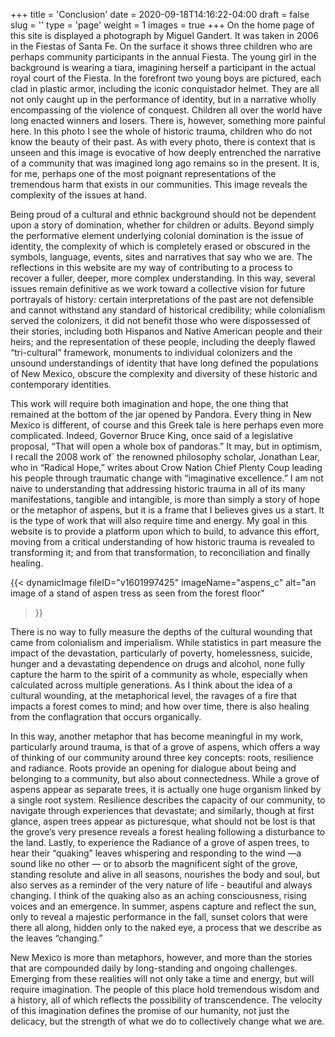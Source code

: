 +++
title = 'Conclusion'
date = 2020-09-18T14:16:22-04:00
draft = false
slug = ''
type = 'page'
weight = 1
images = true
+++
On the home page of this site is displayed a photograph by Miguel Gandert. It was taken in 2006 in the Fiestas of Santa Fe. On the surface it shows three children who are perhaps community participants in the annual Fiesta. The young girl in the background is wearing a tiara, imagining herself a participant in the actual royal court of the Fiesta. In the forefront two young boys are pictured, each clad in plastic armor, including the iconic conquistador helmet. They are all not only caught up in the performance of identity, but in a narrative wholly encompassing of the violence of conquest. Children all over the world have long enacted winners and losers. There is, however, something more painful here. In this photo I see the whole of historic trauma, children who do not know the beauty of their past. As with every photo, there is context that is unseen and this image is evocative of how deeply entrenched the narrative of a community that was imagined long ago remains so in the present. It is, for me, perhaps one of the most poignant representations of the tremendous harm that exists in our communities. This image reveals the complexity of the issues at hand.

Being proud of a cultural and ethnic background should not be dependent upon a story of domination, whether for children or adults. Beyond simply the performative element underlying colonial domination is the issue of identity, the complexity of which is completely erased or obscured in the symbols, language, events, sites and narratives that say who we are. The reflections in this website are my way of contributing to a process to recover a fuller, deeper, more complex understanding. In this way, several issues remain definitive as we work toward a collective vision for future portrayals of history: certain interpretations of the past are not defensible and cannot withstand any standard of historical credibility; while colonialism served the colonizers, it did not benefit those who were dispossessed of their stories, including both Hispanos and Native American people and their heirs; and the representation of these people, including the deeply flawed “tri-cultural” framework, monuments to individual colonizers and the unsound understandings of identity that have long defined the populations of New Mexico, obscure the complexity and diversity of these historic and contemporary identities.

This work will require both imagination and hope, the one thing that remained at the bottom of the jar opened by Pandora. Every thing in New Mexico is different, of course and this Greek tale is here perhaps even more complicated. Indeed, Governor Bruce King, once said of a legislative proposal, “That will open a whole box of pandoras.” It may, but in optimism, I recall the 2008 work of`  the renowned philosophy scholar, Jonathan Lear,  who in “Radical Hope,” writes about Crow Nation Chief Plenty Coup leading his people through traumatic change with “imaginative excellence.” I am not naive to understanding that addressing historic trauma in all of its many manifestations, tangible and intangible, is more than simply a story of hope or the metaphor of aspens, but it is a frame that I believes gives us a start. It is the type of work that will also require time and energy. My goal in this website is to provide a platform upon which to build, to advance this effort, moving from a critical understanding of how historic trauma is revealed to transforming it; and from that transformation, to reconciliation and finally healing.

{{< dynamicImage
  fileID="v1601997425"
  imageName="aspens_c"
  alt="an image of a stand of aspen tress as seen from the forest floor"
  >}}

There is no way to fully measure the depths of the cultural wounding that came from colonialism and imperialism. While statistics in part measure the impact of the devastation, particularly of poverty, homelessness, suicide, hunger and a devastating dependence on drugs and alcohol, none fully capture the harm to the spirit of a community as whole, especially when calculated across multiple generations. As I think about the idea of a cultural wounding, at the metaphorical level, the ravages of a fire that impacts a forest comes to mind; and how over time, there is also healing from the conflagration that occurs organically.

In this way, another metaphor that has become meaningful in my work, particularly around trauma, is that of a grove of aspens, which offers a way of thinking of our community around three key concepts: roots, resilience and radiance. Roots provide an opening for dialogue about being and belonging to a community, but also about connectedness. While a grove of aspens appear as separate trees, it is actually one huge organism linked by a single root system. Resilience describes the capacity of our community, to navigate through experiences that devastate; and similarly, though at first glance, aspen trees appear as picturesque, what should not be lost is that the grove’s very presence reveals a forest healing following a disturbance to the land. Lastly, to experience the Radiance of a grove of aspen trees, to hear their “quaking” leaves whispering and responding to the wind —a sound like no other — or to absorb the magnificent sight of the grove, standing resolute and alive in all seasons, nourishes the body and soul, but also serves as a reminder of the very nature of life - beautiful and always changing. I think of the quaking also as an aching consciousness, rising voices and an emergence. In summer, aspens capture and reflect the sun, only to reveal a majestic performance in the fall, sunset colors that were there all along, hidden only to the naked eye, a process that we describe as the leaves “changing.”

New Mexico is more than metaphors, however, and more than the stories that are compounded daily by long-standing and ongoing challenges. Emerging from these realities will not only take a time and energy, but will require imagination. The people of this place hold tremendous wisdom and a history, all of which reflects the possibility of transcendence. The velocity of this imagination defines the promise of our humanity, not just the delicacy, but the strength of what we do to collectively change what we are.
